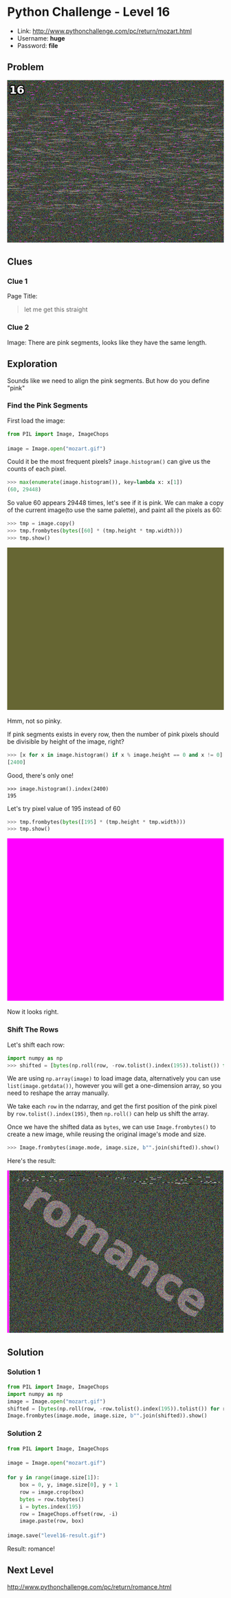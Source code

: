 # Python Challenge - Level 16

- Link: http://www.pythonchallenge.com/pc/return/mozart.html
- Username: **huge**
- Password: **file**

## Problem

![](src/level_16/mozart.gif)


Clues
-----

### Clue 1

Page Title: 

> let me get this straight

### Clue 2

Image: There are pink segments, looks like they have the same length.

## Exploration

Sounds like we need to align the pink segments. But how do you define "pink"

### Find the Pink Segments

First load the image:

```python
from PIL import Image, ImageChops

image = Image.open("mozart.gif")
```

Could it be the most frequent pixels? ``image.histogram()`` can give us the counts of each pixel.

```python
>>> max(enumerate(image.histogram()), key=lambda x: x[1])
(60, 29448)
```

So value 60 appears 29448 times, let's see if it is pink. We can make a copy of the current image(to use the same palette), and paint all the pixels as 60:

```python
>>> tmp = image.copy()
>>> tmp.frombytes(bytes([60] * (tmp.height * tmp.width)))
>>> tmp.show()
```

![](src/level_16/tmp1.gif)

Hmm, not so pinky.

If pink segments exists in every row, then the number of pink pixels should be divisible by height of the image, right?

```python
>>> [x for x in image.histogram() if x % image.height == 0 and x != 0]
[2400]
```

Good, there's only one!

```
>>> image.histogram().index(2400)
195
```

Let's try pixel value of 195 instead of 60

```python
>>> tmp.frombytes(bytes([195] * (tmp.height * tmp.width)))
>>> tmp.show()
```

![](src/level_16/tmp2.gif)

Now it looks right. 

### Shift The Rows

Let's shift each row:

```python
import numpy as np
>>> shifted = [bytes(np.roll(row, -row.tolist().index(195)).tolist()) for row in np.array(image)]

```

We are using  ``np.array(image)`` to load image data, alternatively you can use ``list(image.getdata())``, however you will get a one-dimension array, so you
 need to reshape the array manually. 

We take each ``row`` in the ndarray, and get the first position of the pink pixel by ``row.tolist().index(195)``, then ``np.roll()`` can help us shift the 
array. 

Once we have the shifted data as ``bytes``, we can use ``Image.frombytes()`` to create a new image, while reusing the original image's mode and size.

```python
>>> Image.frombytes(image.mode, image.size, b"".join(shifted)).show()
```

Here's the result:

![](src/level_16/result.gif)

## Solution

### Solution 1

```python
from PIL import Image, ImageChops
import numpy as np
image = Image.open("mozart.gif")
shifted = [bytes(np.roll(row, -row.tolist().index(195)).tolist()) for row in np.array(image)]
Image.frombytes(image.mode, image.size, b"".join(shifted)).show()
```

### Solution 2

```python
from PIL import Image, ImageChops

image = Image.open("mozart.gif")

for y in range(image.size[1]):
    box = 0, y, image.size[0], y + 1
    row = image.crop(box)
    bytes = row.tobytes()
    i = bytes.index(195)
    row = ImageChops.offset(row, -i)
    image.paste(row, box)

image.save("level16-result.gif")
```

Result: romance!

## Next Level

http://www.pythonchallenge.com/pc/return/romance.html
